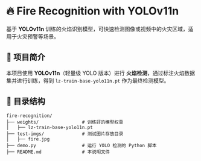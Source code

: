 # 🔥 Fire Recognition with YOLOv11n

基于 **YOLOv11n** 训练的火焰识别模型，可快速检测图像或视频中的火灾区域，适用于火灾预警等场景。  

## 📌 项目简介  

本项目使用 **YOLOv11n**（轻量级 YOLO 版本）进行 **火焰检测**，通过标注火焰数据集并进行训练，得到 `lz-train-base-yolo11n.pt` 作为最终检测模型。  

## 📂 目录结构  

```plaintext
fire-recognition/
├── weights/                # 训练好的模型权重
│   ├── lz-train-base-yolo11n.pt
├── test-imgs/              # 测试图片存放目录
│   ├── fire.jpg
├── demo.py                 # 运行 YOLO 检测的 Python 脚本
├── README.md               # 本说明文件
